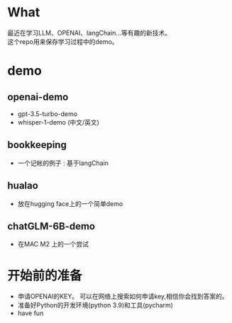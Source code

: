 # What
最近在学习LLM、OPENAI、langChain...等有趣的新技术。  
这个repo用来保存学习过程中的demo。

# demo
## openai-demo
* gpt-3.5-turbo-demo
* whisper-1-demo (中文/英文)

## bookkeeping
* 一个记帐的例子 : 基于langChain

##  hualao
* 放在hugging face上的一个简单demo

## chatGLM-6B-demo
* 在MAC M2 上的一个尝试

# 开始前的准备
- 申请OPENAI的KEY。 可以在网络上搜索如何申请key,相信你会找到答案的。    
- 准备好Python的开发环境(python 3.9)和工具(pycharm)   
- have fun
